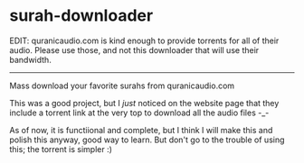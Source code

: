 # surah-downloader
EDIT: quranicaudio.com is kind enough to provide torrents for all of their audio. Please use those, and not this downloader that will use their bandwidth.
______________________
Mass download your favorite surahs from quranicaudio.com

This was a good project, but I *just* noticed on the website page that they include a torrent link at the very top to download all the audio files -_-

As of now, it is functiional and complete, but I think I will make this and polish this anyway, good way to learn. But don't go to the trouble of using this; the torrent is simpler :)
